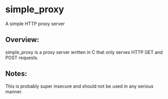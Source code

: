 # simple_proxy
A simple HTTP proxy server

## Overview:
simple_proxy is a proxy server written in C that only serves HTTP GET and POST requests.

## Notes:
This is probably super insecure and should not be used in any serious manner.
